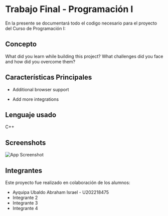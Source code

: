 
# Trabajo Final - Programación I

En la presente se documentará todo el codigo necesario para el proyecto del Curso 
de Programación I:



## Concepto

What did you learn while building this project? What challenges did you face and how did you overcome them?


## Características Principales
- Additional browser support

- Add more integrations


## Lenguaje usado
C++


## Screenshots

![App Screenshot](https://images.unsplash.com/photo-1619410283995-43d9134e7656?ixlib=rb-1.2.1&ixid=MnwxMjA3fDB8MHxwaG90by1wYWdlfHx8fGVufDB8fHx8&auto=format&fit=crop&w=1170&q=80)


## Integrantes

Este proyecto fue realizado en colaboración de los alumnos:

- Ayquipa Ubaldo Abraham Israel - U202218475
- Integrante 2
- Integrante 3
- Integrante 4



